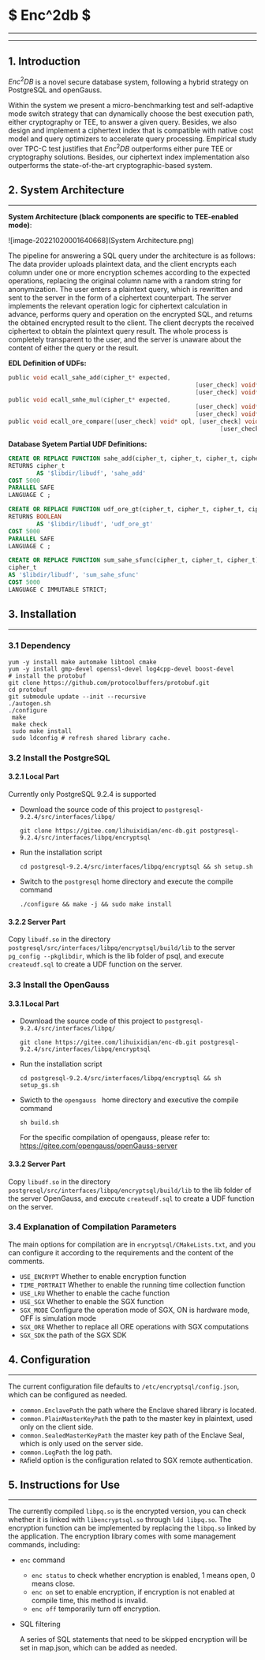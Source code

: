 # $ Enc^2db $

-----

-----

## 1. Introduction

$Enc^2DB$ is a novel secure database system, following a hybrid strategy on PostgreSQL and openGauss. 

Within the system we present a micro-benchmarking test and self-adaptive mode switch strategy that can dynamically choose the best execution path, either cryptography or TEE, to answer a given query. Besides, we also design and implement a ciphertext index that is compatible with native cost model and query optimizers to accelerate query processing. Empirical study over TPC-C test justifies that $Enc^2DB$ outperforms either pure TEE or cryptography solutions. Besides, our ciphertext index implementation also outperforms the state-of-the-art cryptographic-based system.

## 2. System Architecture 

-----

**System Architecture (black components are specific to TEE-enabled mode)**:

![image-20221020001640668](System Architecture.png)

The pipeline for answering a SQL query under the architecture is as follows: The data provider uploads plaintext data, and the client encrypts each column under one or more encryption schemes according to the expected operations, replacing the original column name with a random string for anonymization. The user enters a plaintext query, which is rewritten and sent to the server in the form of a ciphertext counterpart. The server implements the relevant operation logic for ciphertext calculation in advance, performs query and operation on the encrypted SQL, and returns the obtained encrypted result to the client. The client decrypts the received ciphertext to obtain the plaintext query result. The whole process is completely transparent to the user, and the server is unaware about the content of either the query or the result.

**EDL Definition of UDFs:**

```C
public void ecall_sahe_add(cipher_t* expected,
													 [user_check] void* opl, [user_check] void* opr,
													 [user_check] void* ret, size_t outlen);
public void ecall_smhe_mul(cipher_t* expected,
													 [user_check] void* opl, [user_check] void* opr,
													 [user_check] void* ret, size_t outlen);
public void ecall_ore_compare([user_check] void* opl, [user_check] void* opr,
															[user_check] int* ret);
```

**Database Syetem Partial UDF Definitions:**

```sql
CREATE OR REPLACE FUNCTION sahe_add(cipher_t, cipher_t, cipher_t, cipher_t, int)
RETURNS cipher_t
		AS '$libdir/libudf', 'sahe_add'
COST 5000
PARALLEL SAFE
LANGUAGE C ;

CREATE OR REPLACE FUNCTION udf_ore_gt(cipher_t, cipher_t, cipher_t, cipher_t)
RETURNS BOOLEAN
		AS '$libdir/libudf', 'udf_ore_gt'
COST 5000
PARALLEL SAFE
LANGUAGE C ;

CREATE OR REPLACE FUNCTION sum_sahe_sfunc(cipher_t, cipher_t, cipher_t) RETURNS
cipher_t
AS '$libdir/libudf', 'sum_sahe_sfunc'
COST 5000
LANGUAGE C IMMUTABLE STRICT;
```



## 3. Installation

-------

### 3.1 Dependency

```shell
yum -y install make automake libtool cmake
yum -y install gmp-devel openssl-devel log4cpp-devel boost-devel
# install the protobuf
git clone https://github.com/protocolbuffers/protobuf.git
cd protobuf
git submodule update --init --recursive
./autogen.sh
./configure
 make
 make check
 sudo make install
 sudo ldconfig # refresh shared library cache.
```

### 3.2 Install the PostgreSQL

#### 3.2.1 Local Part

Currently only PostgreSQL 9.2.4 is supported

+ Download the source code of this project to `postgresql-9.2.4/src/interfaces/libpq/`

  ```shell
  git clone https://gitee.com/lihuixidian/enc-db.git postgresql-9.2.4/src/interfaces/libpq/encryptsql
  ```

+ Run the installation script

  ```shell
  cd postgresql-9.2.4/src/interfaces/libpq/encryptsql && sh setup.sh
  ```

+ Switch to the ```postgresql``` home directory and execute the compile command

  ```shell
  ./configure && make -j && sudo make install
  ```

#### 3.2.2 Server Part

Copy `libudf.so` in the directory `postgresql/src/interfaces/libpq/encryptsql/build/lib` to the server `pg_config --pkglibdir`, which is the lib folder of psql, and execute `createudf.sql` to create a UDF function on the server.

### 3.3 Install the OpenGauss

#### 3.3.1 Local Part

+ Download the source code of this project to `postgresql-9.2.4/src/interfaces/libpq/`

  ```shell
  git clone https://gitee.com/lihuixidian/enc-db.git postgresql-9.2.4/src/interfaces/libpq/encryptsql
  ```

+ Run the installation script

  ```shell
  cd postgresql-9.2.4/src/interfaces/libpq/encryptsql && sh setup_gs.sh
  ```

+ Swicth to the `opengauss ` home directory and executive the compile command

  ```shell
  sh build.sh
  ```

  For the specific compilation of opengauss, please refer to: <https://gitee.com/opengauss/openGauss-server>

#### 3.3.2 Server Part

Copy `libudf.so` in the directory `postgresql/src/interfaces/libpq/encryptsql/build/lib` to the lib folder of the server OpenGauss, and execute `createudf.sql` to create a UDF function on the server.

### 3.4 Explanation of Compilation Parameters

The main options for compilation are in `encryptsql/CMakeLists.txt`, and you can configure it according to the requirements and the content of the comments.

+ `USE_ENCRYPT` Whether to enable encryption function
+ `TIME_PORTRAIT` Whether to enable the running time collection function
+ `USE_LRU` Whether to enable the cache function
+ `USE_SGX` Whether to enable the SGX function
+ `SGX_MODE` Configure the operation mode of SGX, ON is hardware mode, OFF is simulation mode
+ `SGX_ORE` Whether to replace all ORE operations with SGX computations
+ `SGX_SDK` the path of the SGX SDK

## 4. Configuration

----------

The current configuration file defaults to `/etc/encryptsql/config.json`, which can be configured as needed.

+ `common.EnclavePath` the path where the Enclave shared library is located.
+ `common.PlainMasterKeyPath` the path to the master key in plaintext, used only on the client side.
+ `common.SealedMasterKeyPath` the master key path of the Enclave Seal, which is only used on the server side.
+ `common.LogPath` the log path. 
+ `RA`field option is the configuration related to SGX remote authentication.

## 5. Instructions for Use

-------

The currently compiled `libpq.so` is the encrypted version, you can check whether it is linked with `libencryptsql.so` through `ldd libpq.so`. The encryption function can be implemented by replacing the `libpq.so` linked by the application.
The encryption library comes with some management commands, including:

+ `enc` command

  + `enc status` to check whether encryption is enabled, 1 means open, 0 means close.
  + `enc on` set to enable encryption, if encryption is not enabled at compile time, this method is invalid.
  + `enc off` temporarily turn off encryption.

+ SQL filtering

  A series of SQL statements that need to be skipped encryption will be set in map.json, which can be added as needed.
